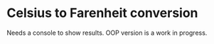 # Celsius to Farenheit conversion
Needs a console to show results. OOP version is a work in progress.
